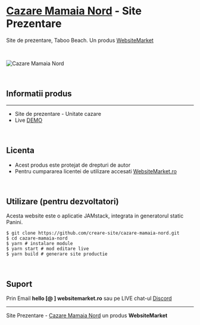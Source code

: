 # [Cazare Mamaia Nord](https://cazare-mamaia-nord.websitemarket.ro) - Site Prezentare

Site de prezentare, Taboo Beach. Un produs [WebsiteMarket](https://websitemarket.ro?ref=cazare-mamaia-nord)

<br />

![Cazare Mamaia Nord](https://raw.githubusercontent.com/creare-site/static/master/produse/creare-site-cazare-mamaia.jpg)

<br />

## Informatii produs
---
 - Site de prezentare - Unitate cazare
 - Live [DEMO](https://cazare-mamaia-nord.websitemarket.ro)
 
<br />

## Licenta

 - Acest produs este protejat de drepturi de autor
 - Pentru cumpararea licentei de utilizare accesati [WebsiteMarket.ro](https://websitemarket.ro/?ref=cazare-mamaia-nord) 

<br />

## Utilizare (pentru dezvoltatori)

Acesta website este o aplicatie JAMstack, integrata in generatorul static Panini. 

```
$ git clone https://github.com/creare-site/cazare-mamaia-nord.git
$ cd cazare-mamaia-nord
$ yarn # instalare module
$ yarn start # mod editare live
$ yarn build # generare site productie
```

<br />

## Suport

Prin Email **hello [@ ] websitemarket.ro** sau pe LIVE chat-ul [Discord](https://discord.gg/MFRQmAk)

---
Site Prezentare - [Cazare Mamaia Nord](https://cazare-mamaia-nord.websitemarket.ro) un produs **WebsiteMarket**
